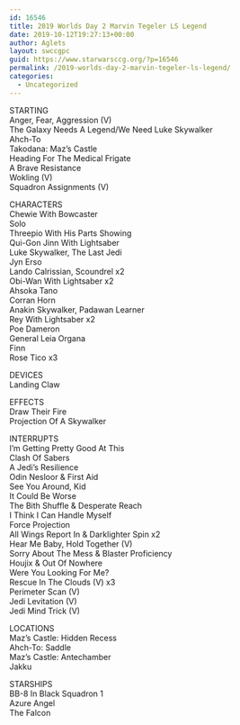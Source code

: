 ```yaml
---
id: 16546
title: 2019 Worlds Day 2 Marvin Tegeler LS Legend
date: 2019-10-12T19:27:13+00:00
author: Aglets
layout: swccgpc
guid: https://www.starwarsccg.org/?p=16546
permalink: /2019-worlds-day-2-marvin-tegeler-ls-legend/
categories:
  - Uncategorized
---
```

STARTING  
Anger, Fear, Aggression (V)  
The Galaxy Needs A Legend/We Need Luke Skywalker  
Ahch-To  
Takodana: Maz&#8217;s Castle  
Heading For The Medical Frigate  
A Brave Resistance  
Wokling (V)  
Squadron Assignments (V)

CHARACTERS  
Chewie With Bowcaster  
Solo  
Threepio With His Parts Showing  
Qui-Gon Jinn With Lightsaber  
Luke Skywalker, The Last Jedi  
Jyn Erso  
Lando Calrissian, Scoundrel x2  
Obi-Wan With Lightsaber x2  
Ahsoka Tano  
Corran Horn  
Anakin Skywalker, Padawan Learner  
Rey With Lightsaber x2  
Poe Dameron  
General Leia Organa  
Finn  
Rose Tico x3

DEVICES  
Landing Claw

EFFECTS  
Draw Their Fire  
Projection Of A Skywalker

INTERRUPTS  
I&#8217;m Getting Pretty Good At This  
Clash Of Sabers  
A Jedi&#8217;s Resilience  
Odin Nesloor & First Aid  
See You Around, Kid  
It Could Be Worse  
The Bith Shuffle & Desperate Reach  
I Think I Can Handle Myself  
Force Projection  
All Wings Report In & Darklighter Spin x2  
Hear Me Baby, Hold Together (V)  
Sorry About The Mess & Blaster Proficiency  
Houjix & Out Of Nowhere  
Were You Looking For Me?  
Rescue In The Clouds (V) x3  
Perimeter Scan (V)  
Jedi Levitation (V)  
Jedi Mind Trick (V)

LOCATIONS  
Maz&#8217;s Castle: Hidden Recess  
Ahch-To: Saddle  
Maz&#8217;s Castle: Antechamber  
Jakku

STARSHIPS  
BB-8 In Black Squadron 1  
Azure Angel  
The Falcon